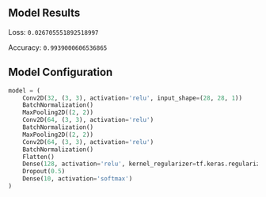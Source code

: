 ## Model Results

Loss: `0.026705551892518997`

Accuracy: `0.9939000606536865`

## Model Configuration

```python
model = (
    Conv2D(32, (3, 3), activation='relu', input_shape=(28, 28, 1))
    BatchNormalization()
    MaxPooling2D((2, 2))
    Conv2D(64, (3, 3), activation='relu')
    BatchNormalization()
    MaxPooling2D((2, 2))
    Conv2D(64, (3, 3), activation='relu')
    BatchNormalization()
    Flatten()
    Dense(128, activation='relu', kernel_regularizer=tf.keras.regularizers.l2(0.01))
    Dropout(0.5)
    Dense(10, activation='softmax')
)
